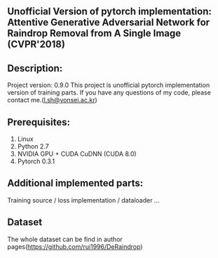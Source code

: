 ## Unofficial Version of pytorch implementation: Attentive Generative Adversarial Network for Raindrop Removal from A Single Image (CVPR'2018)

[Reference]: https://github.com/rui1996/DeRaindrop

## Description:
Project version: 0.9.0
This project is unofficial pytorch implementation version of training parts. If you have any questions of my code, please contact me.(l.sh@yonsei.ac.kr)

## Prerequisites:
1. Linux
2. Python 2.7
3. NVIDIA GPU + CUDA CuDNN (CUDA 8.0)
4. Pytorch 0.3.1

## Additional implemented parts:

Training source / loss implementation / dataloader ... 

## Dataset
The whole dataset can be find in author pages(https://github.com/rui1996/DeRaindrop)
